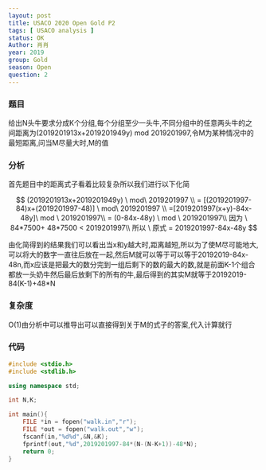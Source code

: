 ```yaml
---
layout: post
title: USACO 2020 Open Gold P2
tags: [ USACO analysis ]
status: OK
Author: 肖肖
year: 2019
group: Gold
season: Open
question: 2
---
```


### 题目

给出N头牛要求分成K个分组,每个分组至少一头牛,不同分组中的任意两头牛的之间距离为(2019201913x+2019201949y) mod 2019201997,令M为某种情况中的最短距离,问当M尽量大时,M的值

### 分析

首先题目中的距离式子看着比较复杂所以我们进行以下化简

$$
(2019201913x+2019201949y) \ mod\ 2019201997 \\ =
[(2019201997-84)x+(2019201997-48)] \ mod\ 2019201997 \\ =[2019201997(x+y)-84x-48y]\ mod \ 2019201997\\ =
(0-84x-48y) \ mod \ 2019201997\\
因为 \  84*7500+ 48*7500 < 2019201997\\
所以 \ 原式 = 2019201997-84x-48y
$$

由化简得到的结果我们可以看出当x和y越大时,距离越短,所以为了使M尽可能地大,可以将大的数字一直往后放在一起,然后M就可以等于可以等于20192019-84x-48n,而x应该是把最大的数分完到一组后剩下的数的最大的数,就是前面K-1个组合都放一头奶牛然后最后放剩下的所有的牛,最后得到的其实M就等于20192019-84(K-1)+48*N

### 复杂度

O(1)由分析中可以推导出可以直接得到关于M的式子的答案,代入计算就行

### 代码

```c++
#include <stdio.h>
#include <stdlib.h>

using namespace std;

int N,K;

int main(){
	FILE *in = fopen("walk.in","r");
	FILE *out = fopen("walk.out","w");
	fscanf(in,"%d%d",&N,&K);
	fprintf(out,"%d",2019201997-84*(N-(N-K+1))-48*N);
	return 0;
}

```



